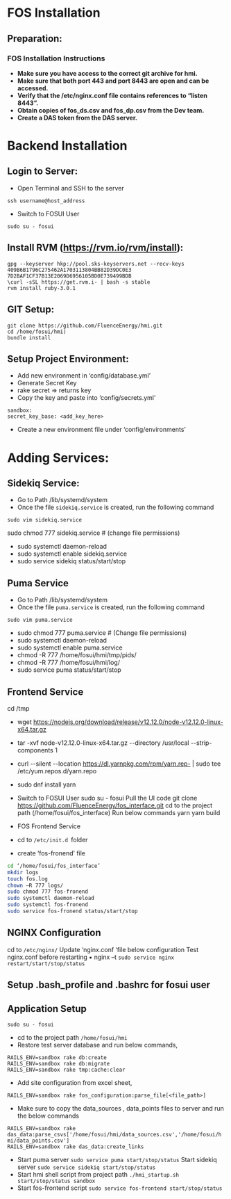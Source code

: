 # FOS Installation

## Preparation:

### FOS Installation Instructions

- **Make sure you have access to the correct git archive for hmi.**
- **Make sure that both port 443 and port 8443 are open and can be accessed.**
- **Verify that the /etc/nginx.conf file contains references to “listen 8443”.**
- **Obtain copies of fos_ds.csv and fos_dp.csv from the Dev team.**
- **Create a DAS token from the DAS server.**

# Backend Installation

## Login to Server:
- Open Terminal and SSH to the server

```
ssh username@host_address
```
- Switch to FOSUI User

```
sudo su - fosui
```

## Install RVM (https://rvm.io/rvm/install):

```
gpg --keyserver hkp://pool.sks-keyservers.net --recv-keys 409B6B1796C275462A1703113804BB82D39DC0E3 7D2BAF1CF37B13E2069D6956105BD0E739499BDB
\curl -sSL https://get.rvm.i- | bash -s stable
rvm install ruby-3.0.1
```

## GIT Setup:

```
git clone https://github.com/FluenceEnergy/hmi.git
cd /home/fosui/hmi)
bundle install
```

## Setup Project Environment:
- Add new environment in ‘config/database.yml’
- Generate Secret Key
- rake secret => returns key
- Copy the key and paste into ‘config/secrets.yml’

```
sandbox:
secret_key_base: <add_key_here>
 ```

- Create a new environment file under ‘config/environments’


# Adding Services:

## Sidekiq Service:

- Go to Path /lib/systemd/system 
- Once the file `sidekiq.service` is created, run the following command
```
sudo vim sidekiq.service
```

sudo chmod 777 sidekiq.service # (change file permissions) 
- sudo systemctl daemon-reload
- sudo systemctl enable sidekiq.service
- sudo service sidekiq status/start/stop

## Puma Service

- Go to Path /lib/systemd/system 
- Once the file `puma.service` is created, run the following command
```
sudo vim puma.service
```
- sudo chmod 777 puma.service # (Change file permissions) 
- sudo systemctl daemon-reload
- sudo systemctl enable puma.service
- chmod -R 777 /home/fosui/hmi/tmp/pids/
- chmod -R 777 /home/fosui/hmi/log/ 
- sudo service puma status/start/stop

## Frontend Service

cd /tmp
- wget https://nodejs.org/download/release/v12.12.0/node-v12.12.0-linux-x64.tar.gz
- tar -xvf node-v12.12.0-linux-x64.tar.gz --directory /usr/local --strip-components 1
- curl --silent --location https://dl.yarnpkg.com/rpm/yarn.rep- | sudo tee
/etc/yum.repos.d/yarn.repo
- sudo dnf install yarn
- Switch to FOSUI User sudo su - fosui
Pull the UI code
git clone https://github.com/FluenceEnergy/fos_interface.git
cd to the project path (/home/fosui/fos_interface) Run below commands
yarn
yarn build

- FOS Frontend Service
- cd to `/etc/init.d `folder
- create ‘fos-fronend’ file

```bash
cd ‘/home/fosui/fos_interface’
mkdir logs
touch fos.log
chown –R 777 logs/
sudo chmod 777 fos-fronend
sudo systemctl daemon-reload
sudo systemctl fos-fronend
sudo service fos-fronend status/start/stop
```

## NGINX Configuration
cd to `/etc/nginx/`
Update ‘nginx.conf ‘file below configuration
Test nginx.conf before restarting ▪ nginx –t
    `sudo service nginx restart/start/stop/status`

## Setup .bash_profile  and .bashrc for fosui user



##  Application Setup
`sudo su - fosui`
- cd to the project path `/home/fosui/hmi`
- Restore test server database and run below commands,
 ```
 RAILS_ENV=sandbox rake db:create
 RAILS_ENV=sandbox rake db:migrate
 RAILS_ENV=sandbox rake tmp:cache:clear
 ```
- Add site configuration from excel sheet,
 ```
 RAILS_ENV=sandbox rake fos_configuration:parse_file[<file_path>]
 ```
- Make sure to copy the data_sources , data_points files to server and run the below commands
 ```
 RAILS_ENV=sandbox rake das_data:parse_csvs['/home/fosui/hmi/data_sources.csv','/home/fosui/h mi/data_points.csv']
 RAILS_ENV=sandbox rake das_data:create_links
 ```
- Start puma server
    `sudo service puma start/stop/status`
Start sidekiq server
    `sudo service sidekiq start/stop/status`
- Start hmi shell script from project path 
    `./hmi_startup.sh start/stop/status sandbox`
- Start fos-frontend script
    `sudo service fos-frontend start/stop/status`

